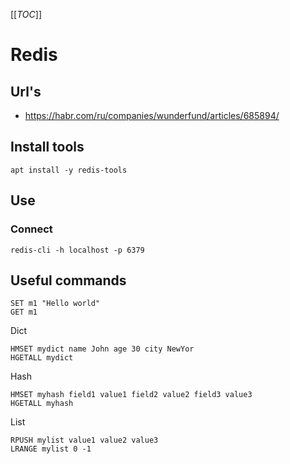 [[_TOC_]]

# Redis

## Url's
 - https://habr.com/ru/companies/wunderfund/articles/685894/

## Install tools
```shell
apt install -y redis-tools
```
## Use

### Connect
```shell
redis-cli -h localhost -p 6379
```
## Useful commands
```
SET m1 "Hello world"
GET m1
```
Dict
```
HMSET mydict name John age 30 city NewYor
HGETALL mydict
```
Hash
```
HMSET myhash field1 value1 field2 value2 field3 value3
HGETALL myhash
```

List
```
RPUSH mylist value1 value2 value3
LRANGE mylist 0 -1
```

